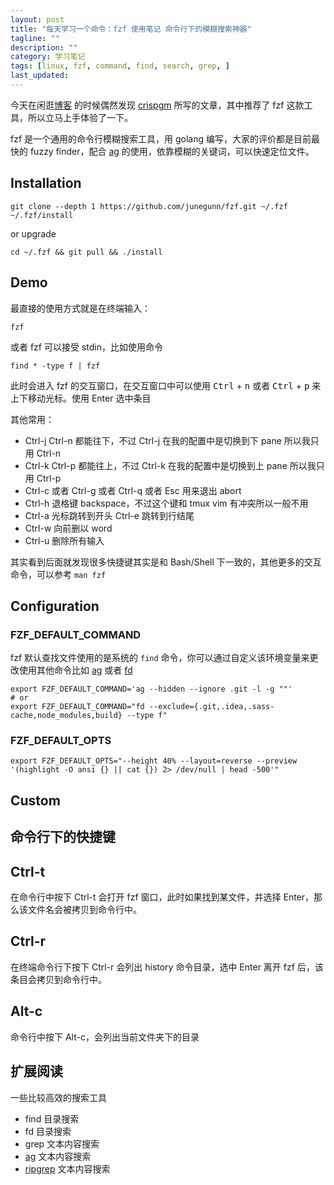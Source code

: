 ```yaml
---
layout: post
title: "每天学习一个命令：fzf 使用笔记 命令行下的模糊搜索神器"
tagline: ""
description: ""
category: 学习笔记
tags: [linux, fzf, command, find, search, grep, ]
last_updated:
---
```


今天在闲逛[博客](https://crispgm.com/page/how-to-be-a-100x-programmer.html) 的时候偶然发现 [crispgm](https://crispgm.com) 所写的文章，其中推荐了 fzf 这款工具，所以立马上手体验了一下。

fzf 是一个通用的命令行模糊搜索工具，用 golang 编写，大家的评价都是目前最快的 fuzzy finder，配合 [ag](/post/2019/04/the-silver-searcher.html) 的使用，依靠模糊的关键词，可以快速定位文件。

## Installation

    git clone --depth 1 https://github.com/junegunn/fzf.git ~/.fzf
    ~/.fzf/install

or upgrade

    cd ~/.fzf && git pull && ./install


## Demo
最直接的使用方式就是在终端输入：

	fzf

或者 fzf 可以接受 stdin，比如使用命令

    find * -type f | fzf

此时会进入 fzf 的交互窗口，在交互窗口中可以使用 <kbd>Ctrl</kbd> + <kbd>n</kbd> 或者 <kbd>Ctrl</kbd> + <kbd>p</kbd> 来上下移动光标。使用 Enter 选中条目

其他常用：

- Ctrl-j Ctrl-n 都能往下，不过 Ctrl-j 在我的配置中是切换到下 pane 所以我只用 Ctrl-n
- Ctrl-k Ctrl-p 都能往上，不过 Ctrl-k 在我的配置中是切换到上 pane 所以我只用 Ctrl-p
- Ctrl-c 或者 Ctrl-g 或者 Ctrl-q 或者 Esc 用来退出 abort
- Ctrl-h 退格键 backspace，不过这个键和 tmux vim 有冲突所以一般不用
- Ctrl-a 光标跳转到开头 Ctrl-e 跳转到行结尾
- Ctrl-w 向前删以 word
- Ctrl-u 删除所有输入

其实看到后面就发现很多快捷键其实是和 Bash/Shell 下一致的，其他更多的交互命令，可以参考 `man fzf`

## Configuration

### FZF_DEFAULT_COMMAND
fzf 默认查找文件使用的是系统的 `find` 命令，你可以通过自定义该环境变量来更改使用其他命令比如 [ag](/post/2019/04/the-silver-searcher.html) 或者 [fd](/post/2019/08/fd-find-entries-in-the-filesystem.html)

	export FZF_DEFAULT_COMMAND='ag --hidden --ignore .git -l -g ""'
	# or
	export FZF_DEFAULT_COMMAND="fd --exclude={.git,.idea,.sass-cache,node_modules,build} --type f"

### FZF_DEFAULT_OPTS

	export FZF_DEFAULT_OPTS="--height 40% --layout=reverse --preview '(highlight -O ansi {} || cat {}) 2> /dev/null | head -500'"


## Custom

## 命令行下的快捷键

## Ctrl-t
在命令行中按下 Ctrl-t 会打开 fzf 窗口，此时如果找到某文件，并选择 Enter，那么该文件名会被拷贝到命令行中。

## Ctrl-r
在终端命令行下按下 Ctrl-r 会列出 history 命令目录，选中 Enter 离开 fzf 后，该条目会拷贝到命令行中。

## Alt-c
命令行中按下 Alt-c，会列出当前文件夹下的目录


## 扩展阅读

一些比较高效的搜索工具

- find 目录搜索
- fd 目录搜索
- grep 文本内容搜索
- [ag](https://github.com/ggreer/the_silver_searcher) 文本内容搜索
- [ripgrep](https://github.com/BurntSushi/ripgrep) 文本内容搜索
